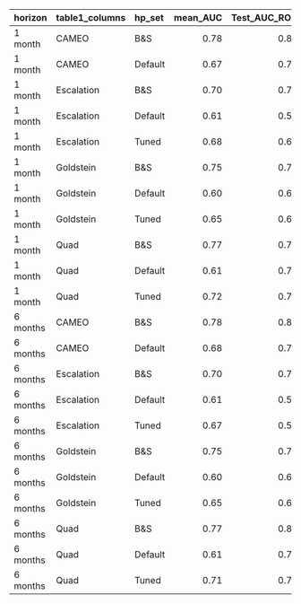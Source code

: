 |horizon  |table1_columns |hp_set  | mean_AUC| Test_AUC_ROC|
|:--------|:--------------|:-------|--------:|------------:|
|1 month  |CAMEO          |B&S     |     0.78|         0.81|
|1 month  |CAMEO          |Default |     0.67|         0.71|
|1 month  |Escalation     |B&S     |     0.70|         0.78|
|1 month  |Escalation     |Default |     0.61|         0.59|
|1 month  |Escalation     |Tuned   |     0.68|         0.63|
|1 month  |Goldstein      |B&S     |     0.75|         0.79|
|1 month  |Goldstein      |Default |     0.60|         0.63|
|1 month  |Goldstein      |Tuned   |     0.65|         0.62|
|1 month  |Quad           |B&S     |     0.77|         0.78|
|1 month  |Quad           |Default |     0.61|         0.75|
|1 month  |Quad           |Tuned   |     0.72|         0.79|
|6 months |CAMEO          |B&S     |     0.78|         0.81|
|6 months |CAMEO          |Default |     0.68|         0.71|
|6 months |Escalation     |B&S     |     0.70|         0.78|
|6 months |Escalation     |Default |     0.61|         0.59|
|6 months |Escalation     |Tuned   |     0.67|         0.58|
|6 months |Goldstein      |B&S     |     0.75|         0.78|
|6 months |Goldstein      |Default |     0.60|         0.63|
|6 months |Goldstein      |Tuned   |     0.65|         0.62|
|6 months |Quad           |B&S     |     0.77|         0.81|
|6 months |Quad           |Default |     0.61|         0.75|
|6 months |Quad           |Tuned   |     0.71|         0.74|
